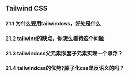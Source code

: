 ## Tailwind CSS

### 21.1 为什么要用tailwindcss，好处是什么

### 21.2 tailwind的缺点，你怎么看待这个问题

### 21.3 tailwindcss父元素嵌套子元素实现一个悬浮？

### 21.4 tailwindcss的优势?原子化css是反语义的吗？